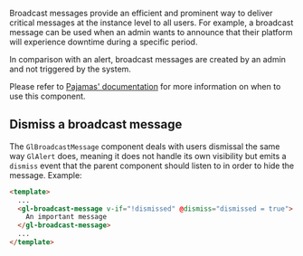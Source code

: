 Broadcast messages provide an efficient and prominent way to deliver critical messages at the
instance level to all users. For example, a broadcast message can be used when an admin wants to
announce that their platform will experience downtime during a specific period.

In comparison with an alert, broadcast messages are created by an admin and not triggered by the
system.

Please refer to [Pajamas' documentation](https://design.khulnasoft.com/components/broadcast-message)
for more information on when to use this component.

## Dismiss a broadcast message

The `GlBroadcastMessage` component deals with users dismissal the same way `GlAlert` does, meaning
it does not handle its own visibility but emits a `dismiss` event that the parent component should
listen to in order to hide the message. Example:

```html
<template>
  ...
  <gl-broadcast-message v-if="!dismissed" @dismiss="dismissed = true">
    An important message
  </gl-broadcast-message>
  ...
</template>
```
